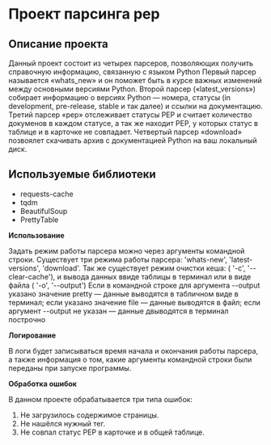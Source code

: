 # Проект парсинга pep

## Описание проекта
Данный проект состоит из четырех парсеров, позволяющих получить справочную информацию,
связанную с языком Python
Первый парсер называется «whats_new» и он поможет быть в курсе важных изменений между основными версиями Python.
Второй парсер («latest_versions») собирает информацию о версиях Python — номера, статусы (in development, pre-release, stable
и так далее) и ссылки на документацию.
Третий парсер «pep» отслеживает статусы PEP и считает количество докуменов в каждом статусе, а так же находит PEP, у которых статус
в таблице и в карточке не совпадает.
Четвертый парсер «download» позвоялет скачивать архив с документацией Python на ваш локальный диск.

## Используемые библиотеки

- requests-cache
- tqdm
- BeautifulSoup
- PrettyTable

**Использование**

Задать режим работы парсера можно через аргументы командной строки.
Существует три режима работы парсера: 'whats-new', 'latest-versions', 'download'.
Так же существует режим очистки кеша:
(        '-c',
        '--clear-cache'), 
 и вывода данных ввиде таблицы в терминал или в виде файла
(        '-o',
        '--output')
Eсли в командной строке для аргумента --output указано значение pretty — данные выводятся в табличном виде в терминал;
если указано значение file — данные выводятся в файл;
если аргумент --output не указан — данные двыводятся  в терминал построчно

**Логирование**

В логи будет записываться время начала и окончания работы парсера, а также информация о том, какие аргументы командной
строки были переданы при запуске программы.

**Обработка ошибок**

В данном проекте обрабатывается три типа ошибок:
1) Не загрузилось содержимое страницы.
2) Не нашёлся нужный тег.
3) Не совпал статус PEP в карточке и в общей таблице.
